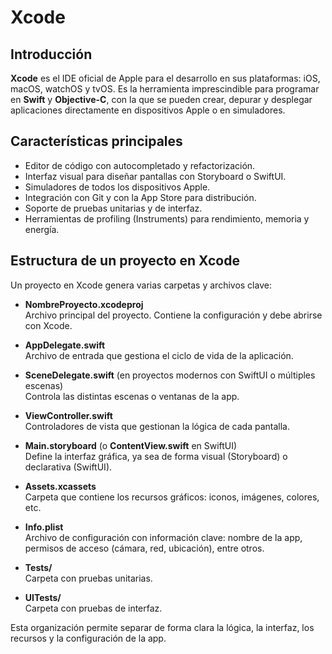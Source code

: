 # Xcode

## Introducción
**Xcode** es el IDE oficial de Apple para el desarrollo en sus plataformas: iOS, macOS, watchOS y tvOS. Es la herramienta imprescindible para programar en **Swift** y **Objective-C**, con la que se pueden crear, depurar y desplegar aplicaciones directamente en dispositivos Apple o en simuladores.

## Características principales
- Editor de código con autocompletado y refactorización.  
- Interfaz visual para diseñar pantallas con Storyboard o SwiftUI.  
- Simuladores de todos los dispositivos Apple.  
- Integración con Git y con la App Store para distribución.  
- Soporte de pruebas unitarias y de interfaz.  
- Herramientas de profiling (Instruments) para rendimiento, memoria y energía.  

## Estructura de un proyecto en Xcode
Un proyecto en Xcode genera varias carpetas y archivos clave:

- **NombreProyecto.xcodeproj**  
  Archivo principal del proyecto. Contiene la configuración y debe abrirse con Xcode.  

- **AppDelegate.swift**  
  Archivo de entrada que gestiona el ciclo de vida de la aplicación.  

- **SceneDelegate.swift** (en proyectos modernos con SwiftUI o múltiples escenas)  
  Controla las distintas escenas o ventanas de la app.  

- **ViewController.swift**  
  Controladores de vista que gestionan la lógica de cada pantalla.  

- **Main.storyboard** (o **ContentView.swift** en SwiftUI)  
  Define la interfaz gráfica, ya sea de forma visual (Storyboard) o declarativa (SwiftUI).  

- **Assets.xcassets**  
  Carpeta que contiene los recursos gráficos: iconos, imágenes, colores, etc.  

- **Info.plist**  
  Archivo de configuración con información clave: nombre de la app, permisos de acceso (cámara, red, ubicación), entre otros.  

- **Tests/**  
  Carpeta con pruebas unitarias.  

- **UITests/**  
  Carpeta con pruebas de interfaz.  

Esta organización permite separar de forma clara la lógica, la interfaz, los recursos y la configuración de la app.

